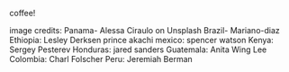 coffee!

image credits:
Panama-
Alessa Ciraulo on Unsplash
Brazil-
Mariano-diaz
Ethiopia:
Lesley Derksen
prince akachi
mexico:
spencer watson
Kenya: Sergey Pesterev
Honduras:
jared sanders
Guatemala:
Anita Wing Lee
Colombia:
Charl Folscher
Peru:
Jeremiah Berman
